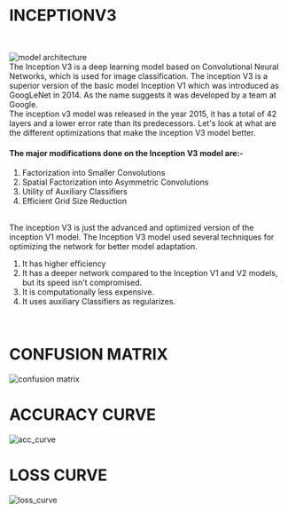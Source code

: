 <h1>INCEPTIONV3</h1>
<br>

![model architecture](https://github.com/kanishkakataria/Images/assets/85161519/e697b22d-0fa8-42b9-a5ba-2fe482bad7fb)<br>
The Inception V3 is a deep learning model based on Convolutional Neural Networks, which is used for image classification. The inception V3 is a superior version of the basic model Inception V1 which was introduced as GoogLeNet in 2014. As the name suggests it was developed by a team at Google.
<br>
The inception v3 model was released in the year 2015, it has a total of 42 layers and a lower error rate than its predecessors. Let's look at what are the different optimizations that make the inception V3 model better.
<br>
<h4>The major modifications done on the Inception V3 model are:-</h4>
<ol>
<li>Factorization into Smaller Convolutions
</li> 
<li>Spatial Factorization into Asymmetric Convolutions</li>
<li>Utility of Auxiliary Classifiers</li>
<li>Efficient Grid Size Reduction</li>
</ol>
<br>
The inception V3 is just the advanced and optimized version of the inception V1 model. The Inception V3 model used several techniques for optimizing the network for better model adaptation.
<br>
<ol>
<li>It has higher efficiency</li>
<li>It has a deeper network compared to the Inception V1 and V2 models, but its speed isn't compromised.</li>
<li>It is computationally less expensive.</li>
<li>It uses auxiliary Classifiers as regularizes.</li>
</ol>
<br>

<h1>CONFUSION MATRIX</h1>

![confusion matrix](https://github.com/kanishkakataria/Images/assets/85161519/8e60f902-17fa-4e84-99e7-e778f21b3446)<br>
<h1>ACCURACY CURVE</h1>

![acc_curve](https://github.com/kanishkakataria/Images/assets/85161519/e1a3e08a-8e78-40bc-8076-066b0e170f38)
<br>
<h1>LOSS CURVE</h1>

![loss_curve](https://github.com/kanishkakataria/Images/assets/85161519/f5925ea7-87cb-4e00-9d4a-b65e10eef5e6)